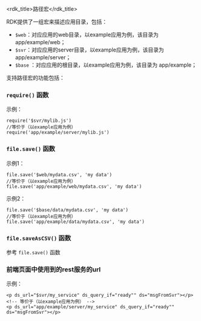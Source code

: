 <rdk_title>路径宏</rdk_title>

RDK提供了一组宏来描述应用目录，包括：

- `$web`：对应应用的web目录，以example应用为例，该目录为 app/example/web；
- `$svr`：对应应用的server目录，以example应用为例，该目录为 app/example/server；
- `$base` ：对应应用的根目录，以example应用为例，该目录为 app/example；


支持路径宏的功能包括：

### `require()` 函数

示例：
	
	require('$svr/mylib.js')
	//等价于（以example应用为例）
	require('app/example/server/mylib.js')

### `file.save()` 函数

示例1：
	
	file.save('$web/mydata.csv', 'my data')
	//等价于（以example应用为例）
	file.save('app/example/web/mydata.csv', 'my data')

示例2：
	
	file.save('$base/data/mydata.csv', 'my data')
	//等价于（以example应用为例）
	file.save('app/example/data/mydata.csv', 'my data')


### `file.saveAsCSV()` 函数

参考 `file.save()` 函数

### 前端页面中使用到的rest服务的url

示例：

	<p ds_url="$svr/my_service" ds_query_if="ready"" ds="msgFromSvr"></p>
	<!-- 等价于（以example应用为例） -->
	<p ds_url="app/example/server/my_service" ds_query_if="ready"" ds="msgFromSvr"></p>



